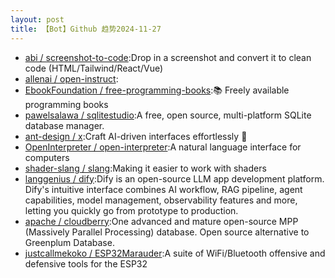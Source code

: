 ```yaml
---
layout: post
title: 【Bot】Github 趋势2024-11-27
---
```


* [abi / screenshot-to-code](https://github.com/abi/screenshot-to-code):Drop in a screenshot and convert it to clean code (HTML/Tailwind/React/Vue)
* [allenai / open-instruct](https://github.com/allenai/open-instruct):
* [EbookFoundation / free-programming-books](https://github.com/EbookFoundation/free-programming-books):📚 Freely available programming books
* [pawelsalawa / sqlitestudio](https://github.com/pawelsalawa/sqlitestudio):A free, open source, multi-platform SQLite database manager.
* [ant-design / x](https://github.com/ant-design/x):Craft AI-driven interfaces effortlessly 🤖
* [OpenInterpreter / open-interpreter](https://github.com/OpenInterpreter/open-interpreter):A natural language interface for computers
* [shader-slang / slang](https://github.com/shader-slang/slang):Making it easier to work with shaders
* [langgenius / dify](https://github.com/langgenius/dify):Dify is an open-source LLM app development platform. Dify's intuitive interface combines AI workflow, RAG pipeline, agent capabilities, model management, observability features and more, letting you quickly go from prototype to production.
* [apache / cloudberry](https://github.com/apache/cloudberry):One advanced and mature open-source MPP (Massively Parallel Processing) database. Open source alternative to Greenplum Database.
* [justcallmekoko / ESP32Marauder](https://github.com/justcallmekoko/ESP32Marauder):A suite of WiFi/Bluetooth offensive and defensive tools for the ESP32
